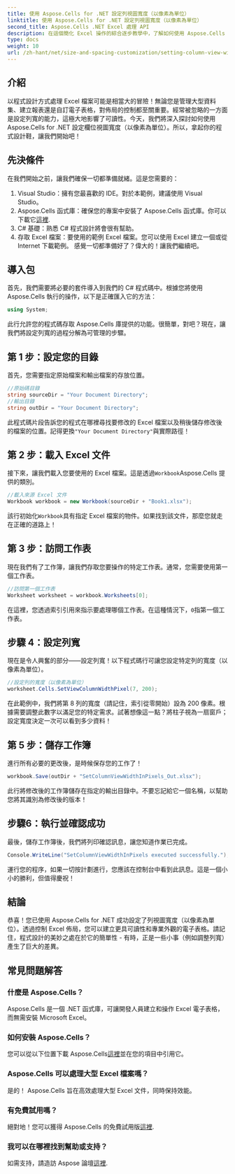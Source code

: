 ```yaml
---
title: 使用 Aspose.Cells for .NET 設定列視圖寬度（以像素為單位）
linktitle: 使用 Aspose.Cells for .NET 設定列視圖寬度（以像素為單位）
second_title: Aspose.Cells .NET Excel 處理 API
description: 在這個簡化 Excel 操作的綜合逐步教學中，了解如何使用 Aspose.Cells for .NET 設定列視圖寬度（以像素為單位）。
type: docs
weight: 10
url: /zh-hant/net/size-and-spacing-customization/setting-column-view-width/
---
```

## 介紹
以程式設計方式處理 Excel 檔案可能是相當大的冒險！無論您是管理大型資料集、建立報表還是自訂電子表格，對佈局的控制都至關重要。經常被忽略的一方面是設定列寬的能力，這極大地影響了可讀性。今天，我們將深入探討如何使用 Aspose.Cells for .NET 設定欄位視圖寬度（以像素為單位）。所以，拿起你的程式設計鞋，讓我們開始吧！
## 先決條件
在我們開始之前，讓我們確保一切都準備就緒。這是您需要的：
1. Visual Studio：擁有您最喜歡的 IDE。對於本範例，建議使用 Visual Studio。
2.  Aspose.Cells 函式庫：確保您的專案中安裝了 Aspose.Cells 函式庫。你可以下載它[這裡](https://releases.aspose.com/cells/net/).
3. C# 基礎：熟悉 C# 程式設計將會很有幫助。
4. 存取 Excel 檔案：要使用的範例 Excel 檔案。您可以使用 Excel 建立一個或從 Internet 下載範例。
感覺一切都準備好了？偉大的！讓我們繼續吧。
## 導入包
首先，我們需要將必要的套件導入到我們的 C# 程式碼中。根據您將使用 Aspose.Cells 執行的操作，以下是正確匯入它的方法：
```csharp
using System;
```
此行允許您的程式碼存取 Aspose.Cells 庫提供的功能。很簡單，對吧？現在，讓我們將設定列寬的過程分解為可管理的步驟。
## 第 1 步：設定您的目錄
首先，您需要指定原始檔案和輸出檔案的存放位置。
```csharp
//原始碼目錄
string sourceDir = "Your Document Directory";
//輸出目錄
string outDir = "Your Document Directory";
```
此程式碼片段告訴您的程式在哪裡尋找要修改的 Excel 檔案以及稍後儲存修改後的檔案的位置。記得更換`"Your Document Directory"`與實際路徑！
## 第 2 步：載入 Excel 文件
接下來，讓我們載入您要使用的 Excel 檔案。這是透過`Workbook`Aspose.Cells 提供的類別。
```csharp
//載入來源 Excel 文件
Workbook workbook = new Workbook(sourceDir + "Book1.xlsx");
```
該行初始化`Workbook`具有指定 Excel 檔案的物件。如果找到該文件，那麼您就走在正確的道路上！
## 第 3 步：訪問工作表
現在我們有了工作簿，讓我們存取您要操作的特定工作表。通常，您需要使用第一個工作表。
```csharp
//訪問第一個工作表
Worksheet worksheet = workbook.Worksheets[0];
```
在這裡，您透過索引引用來指示要處理哪個工作表。在這種情況下，`0`指第一個工作表。
## 步驟 4：設定列寬
現在是令人興奮的部分——設定列寬！以下程式碼行可讓您設定特定列的寬度（以像素為單位）。
```csharp
//設定列的寬度（以像素為單位）
worksheet.Cells.SetViewColumnWidthPixel(7, 200);
```
在此範例中，我們將第 8 列的寬度（請記住，索引從零開始）設為 200 像素。根據需要調整此數字以滿足您的特定需求。試著想像這一點？將柱子視為一扇窗戶；設定寬度決定一次可以看到多少資料！
## 第 5 步：儲存工作簿
進行所有必要的更改後，是時候保存您的工作了！
```csharp
workbook.Save(outDir + "SetColumnViewWidthInPixels_Out.xlsx");
```
此行將修改後的工作簿儲存在指定的輸出目錄中。不要忘記給它一個名稱，以幫助您將其識別為修改後的版本！
## 步驟6：執行並確認成功
最後，儲存工作簿後，我們將列印確認訊息，讓您知道作業已完成。
```csharp
Console.WriteLine("SetColumnViewWidthInPixels executed successfully.");
```
運行您的程序，如果一切按計劃進行，您應該在控制台中看到此訊息。這是一個小小的勝利，但值得慶祝！
## 結論
恭喜！您已使用 Aspose.Cells for .NET 成功設定了列視圖寬度（以像素為單位）。透過控制 Excel 佈局，您可以建立更具可讀性和專業外觀的電子表格。請記住，程式設計的美妙之處在於它的簡單性 - 有時，正是一些小事（例如調整列寬）產生了巨大的差異。
## 常見問題解答
### 什麼是 Aspose.Cells？
Aspose.Cells 是一個 .NET 函式庫，可讓開發人員建立和操作 Excel 電子表格，而無需安裝 Microsoft Excel。
### 如何安裝 Aspose.Cells？
您可以從以下位置下載 Aspose.Cells[這裡](https://releases.aspose.com/cells/net/)並在您的項目中引用它。
### Aspose.Cells 可以處理大型 Excel 檔案嗎？
是的！ Aspose.Cells 旨在高效處理大型 Excel 文件，同時保持效能。
### 有免費試用嗎？
絕對地！您可以獲得 Aspose.Cells 的免費試用版[這裡](https://releases.aspose.com/).
### 我可以在哪裡找到幫助或支持？
如需支持，請造訪 Aspose 論壇[這裡](https://forum.aspose.com/c/cells/9).